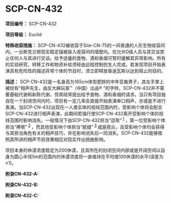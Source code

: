# SCP-CN-432

**项目编号：** SCP-CN-432

**项目等级：** Euclid

**特殊收容措施：** SCP-CN-432被收容于Site-CN-75的一间普通的人形生物收容间内，一台斯克兰顿现实稳定锚被装入收容间的墙壁内。仅允许D级人员与其交谈禁止任何人与其进行交谈。给予适量的食物、酒和香烟可暂时缓解其异常影响。所有的实验研究、转移工作和物资补给须经由远程控制仿生人完成。若发现项目开始表演具有危险性的描述异常个体的节目时，须立即释放昏迷瓦斯以达到阻止的目的。

**描述：** SCP-CN-432是一名身高为165cm体型肥胖的中年亚裔男子，其左手掌上被纹有“相声先生，由反大麻玩家™（中国）出品® ”的字样。SCP-CN-432并不需要基础代谢和新陈代谢，但其经常提出给予食物、酒和香烟的请求。当只有项目独自在一个封闭空间内时，项目有一定几率会直接开始表演单口相声，亦或是不进行表演。当SCP-CN-432出现在一人类实体的视线范围内时，受影响个体将会配合SCP-CN-432进行相声表演，此期间若强行使SCP-CN-432离开受影响个体的视线范围时影响消失。一般情况下由SCP-CN-432担当“逗哏”<sup class='footnoteref'>
 <a shape='rect' class='footnoteref' id='footnoteref-1' href='javascript:;' onclick='WIKIDOT.page.utils.scrollToReference(&apos;footnote-1&apos;)'>1</a>
</sup>，第一位受影响个体担当“捧哏”<sup class='footnoteref'>
 <a shape='rect' class='footnoteref' id='footnoteref-2' href='javascript:;' onclick='WIKIDOT.page.utils.scrollToReference(&apos;footnote-2&apos;)'>2</a>
</sup>，而其他受影响个体担当“腻缝”<sup class='footnoteref'>
 <a shape='rect' class='footnoteref' id='footnoteref-3' href='javascript:;' onclick='WIKIDOT.page.utils.scrollToReference(&apos;footnote-3&apos;)'>3</a>
</sup>或是观众，且受影响个体均会获得与其担当角色有关的相声技巧，并在影响消失后一同消失。SCP-CN-432能够按照其所讲的相声节目效果相应对现实作出扭曲影响。

项目本身的休谟浓度稳定为200休谟，且其所在的封闭空间内部或是开阔空间以自身为圆心半径5m的范围内的休谟浓度将一直维持在平均值100休谟的水平(误差为±1)。

**附录CN-432-A:** 


**附录CN-432-B:** 


**附录CN-432-C:** 



